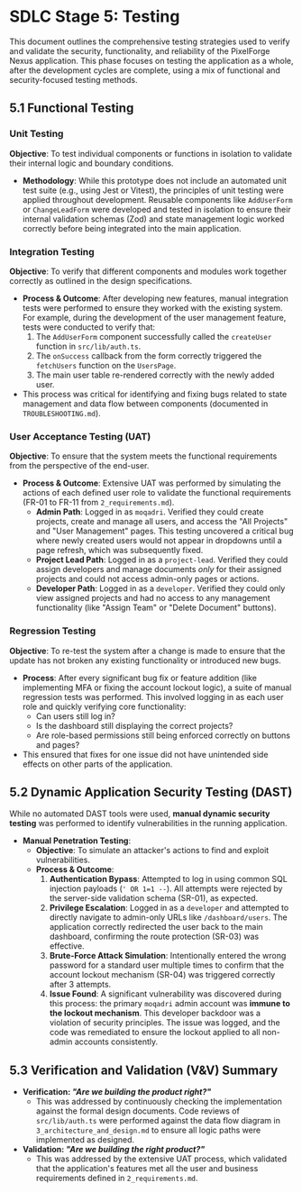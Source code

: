 # SDLC Stage 5: Testing

This document outlines the comprehensive testing strategies used to verify and validate the security, functionality, and reliability of the PixelForge Nexus application. This phase focuses on testing the application as a whole, after the development cycles are complete, using a mix of functional and security-focused testing methods.

## 5.1 Functional Testing

### Unit Testing
**Objective**: To test individual components or functions in isolation to validate their internal logic and boundary conditions.

-   **Methodology**: While this prototype does not include an automated unit test suite (e.g., using Jest or Vitest), the principles of unit testing were applied throughout development. Reusable components like `AddUserForm` or `ChangeLeadForm` were developed and tested in isolation to ensure their internal validation schemas (Zod) and state management logic worked correctly before being integrated into the main application.

### Integration Testing
**Objective**: To verify that different components and modules work together correctly as outlined in the design specifications.

-   **Process & Outcome**: After developing new features, manual integration tests were performed to ensure they worked with the existing system. For example, during the development of the user management feature, tests were conducted to verify that:
    1.  The `AddUserForm` component successfully called the `createUser` function in `src/lib/auth.ts`.
    2.  The `onSuccess` callback from the form correctly triggered the `fetchUsers` function on the `UsersPage`.
    3.  The main user table re-rendered correctly with the newly added user.
-   This process was critical for identifying and fixing bugs related to state management and data flow between components (documented in `TROUBLESHOOTING.md`).

### User Acceptance Testing (UAT)
**Objective**: To ensure that the system meets the functional requirements from the perspective of the end-user.

-   **Process & Outcome**: Extensive UAT was performed by simulating the actions of each defined user role to validate the functional requirements (FR-01 to FR-11 from `2_requirements.md`).
    -   **Admin Path**: Logged in as `moqadri`. Verified they could create projects, create and manage all users, and access the "All Projects" and "User Management" pages. This testing uncovered a critical bug where newly created users would not appear in dropdowns until a page refresh, which was subsequently fixed.
    -   **Project Lead Path**: Logged in as a `project-lead`. Verified they could assign developers and manage documents *only* for their assigned projects and could not access admin-only pages or actions.
    -   **Developer Path**: Logged in as a `developer`. Verified they could only view assigned projects and had no access to any management functionality (like "Assign Team" or "Delete Document" buttons).

### Regression Testing
**Objective**: To re-test the system after a change is made to ensure that the update has not broken any existing functionality or introduced new bugs.

-   **Process**: After every significant bug fix or feature addition (like implementing MFA or fixing the account lockout logic), a suite of manual regression tests was performed. This involved logging in as each user role and quickly verifying core functionality:
    -   Can users still log in?
    -   Is the dashboard still displaying the correct projects?
    -   Are role-based permissions still being enforced correctly on buttons and pages?
-   This ensured that fixes for one issue did not have unintended side effects on other parts of the application.

## 5.2 Dynamic Application Security Testing (DAST)

While no automated DAST tools were used, **manual dynamic security testing** was performed to identify vulnerabilities in the running application.

-   **Manual Penetration Testing**:
    -   **Objective**: To simulate an attacker's actions to find and exploit vulnerabilities.
    -   **Process & Outcome**:
        1.  **Authentication Bypass**: Attempted to log in using common SQL injection payloads (`' OR 1=1 --`). All attempts were rejected by the server-side validation schema (SR-01), as expected.
        2.  **Privilege Escalation**: Logged in as a `developer` and attempted to directly navigate to admin-only URLs like `/dashboard/users`. The application correctly redirected the user back to the main dashboard, confirming the route protection (SR-03) was effective.
        3.  **Brute-Force Attack Simulation**: Intentionally entered the wrong password for a standard user multiple times to confirm that the account lockout mechanism (SR-04) was triggered correctly after 3 attempts.
        4.  **Issue Found**: A significant vulnerability was discovered during this process: the primary `moqadri` admin account was **immune to the lockout mechanism**. This developer backdoor was a violation of security principles. The issue was logged, and the code was remediated to ensure the lockout applied to all non-admin accounts consistently.

## 5.3 Verification and Validation (V&V) Summary

-   **Verification: *"Are we building the product right?"***
    -   This was addressed by continuously checking the implementation against the formal design documents. Code reviews of `src/lib/auth.ts` were performed against the data flow diagram in `3_architecture_and_design.md` to ensure all logic paths were implemented as designed.
-   **Validation: *"Are we building the right product?"***
    -   This was addressed by the extensive UAT process, which validated that the application's features met all the user and business requirements defined in `2_requirements.md`.
